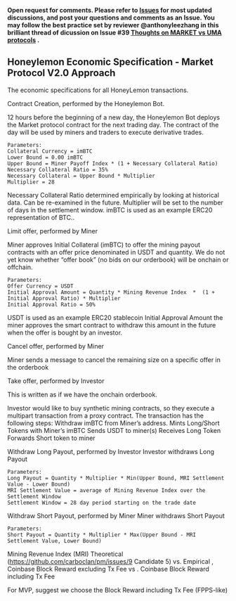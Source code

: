 **Open request for comments. Please refer to [Issues](https://github.com/carboclan/pm/issues) for most updated discussions, and post your questions and comments as an Issue. You may follow the best practice set by reviewer @anthonyleezhang in this brilliant thread of dicussion on Issue #39 [Thoughts on MARKET vs UMA protocols](https://github.com/carboclan/pm/issues/39) .**

## Honeylemon Economic Specification - Market Protocol V2.0 Approach
The economic specifications for all HoneyLemon transactions.

Contract Creation, performed by the Honeylemon Bot.

12 hours before the beginning of a new day, the Honeylemon Bot deploys the Market protocol contract for the next trading day. The contract of the day will be used by miners and traders to execute derivative trades.

    Parameters:
    Collateral Currency = imBTC
    Lower Bound = 0.00 imBTC
    Upper Bound = Miner Payoff Index * (1 + Necessary Collateral Ratio)
    Necessary Collateral Ratio = 35%
    Necessary Collateral = Upper Bound * Multiplier
    Multiplier = 28

Necessary Collateral Ratio determined empirically by looking at historical data. Can be re-examined in the future.
Multiplier will be set to the number of days in the settlement window.
imBTC is used as an example ERC20 representation of BTC..

Limit offer, performed by Miner

Miner approves Initial Collateral (imBTC) to offer the mining payout contracts with an offer price denominated in USDT and quantity. We do not yet know whether “offer book” (no bids on our orderbook) will be onchain or offchain.
    
    Parameters:
    Offer Currency = USDT
    Initial Approval Amount = Quantity * Mining Revenue Index  *  (1 + Initial Approval Ratio) * Multiplier
    Initial Approval Ratio = 50%

USDT is used as an example ERC20 stablecoin
Initial Approval Amount the miner approves the smart contract to withdraw this amount in the future when the offer is bought by an investor.

Cancel offer, performed by Miner

Miner sends a message to cancel the remaining size on a specific offer in the orderbook

Take offer, performed by Investor

This is written as if we have the onchain orderbook.

Investor would like to buy synthetic mining contracts, so they execute a multipart transaction from a proxy contract. The transaction has the following steps:
Withdraw imBTC from Miner’s address.
Mints Long/Short Tokens with Miner’s imBTC
Sends USDT to miner(s)
Receives Long Token
Forwards Short token to miner

Withdraw Long Payout, performed by Investor
Investor withdraws Long Payout
    
    Parameters:
    Long Payout = Quantity * Multiplier * Min(Upper Bound, MRI Settlement Value - Lower Bound)
    MRI Settlement Value = average of Mining Revenue Index over the Settlement Window
    Settlement Window = 28 day period starting on the trade date

Withdraw Short Payout, performed by Miner
    Miner withdraws Short Payout

    Parameters:
    Short Payout = Quantity * Multiplier * Max(Upper Bound - MRI Settlement Value, Lower Bound)
    

Mining Revenue Index (MRI)
Theoretical (https://github.com/carboclan/pm/issues/9  Candidate 5) vs. Empirical , Coinbase Block Reward excluding Tx Fee vs . Coinbase Block Reward including Tx Fee

For MVP, suggest we choose the Block Reward including Tx Fee (FPPS-like)
 

